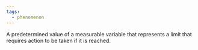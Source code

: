 ```yaml
---
tags:
  - phenomenon
---
```

A predetermined value of a measurable variable that represents a limit that requires action to be taken if it is reached.